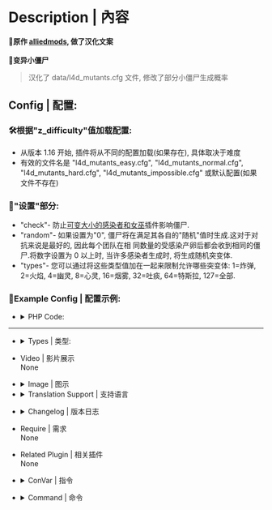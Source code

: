 # Description | 內容
**📌原作 [alliedmods](https://forums.alliedmods.net/showthread.php?t=175242), 做了汉化文案 <br><br>
🔹变异小僵尸**

> 汉化了 data/l4d_mutants.cfg 文件, 修改了部分小僵尸生成概率

## Config | 配置:

### 🛠️根据"z_difficulty"值加载配置:
- 从版本 1.16 开始, 插件将从不同的配置加载(如果存在), 具体取决于难度
- 有效的文件名是 "l4d_mutants_easy.cfg", "l4d_mutants_normal.cfg", "l4d_mutants_hard.cfg", "l4d_mutants_impossible.cfg" 或默认配置(如果文件不存在)

### 🔧"设置"部分:

- "check"- 防止[可变大小的感染者和女巫](https://forums.alliedmods.net/showthread.php?t=165905?t=165905)插件影响僵尸.
- "random"- 如果设置为"0", 僵尸将在满足其各自的"随机"值时生成.这对于对抗来说是最好的, 因此每个团队在相 同数量的受感染产卵后都会收到相同的僵尸.将数字设置为 0 以上时, 当许多感染者生成时, 将生成随机突变体.
- "types"- 您可以通过将这些类型值加在一起来限制允许哪些突变体:
1=炸弹, 2=火焰, 4=幽灵, 8=心灵, 16=烟雾, 32=吐痰, 64=特斯拉, 127=全部.

### 🔗Example Config | 配置示例:
- <details><summary>PHP Code:</summary>

	```php
	"Mutants"
	{
		"Settings"
		{
			// 0=Off, 1=Check for other plugin's uncommon infected to stop Mutant Zombies affecting them.
			// Default:    "0"
			"check"        "0"

			// 0=Off. Limit the number of Mutants at any one time to this amount.
			// Minimum: "0"
			// Maximum: "70"
			// Default:    "14"
			"limit"        "14"

			// 0=Mutants spawn when their individual "random" values are met (this is fair in Versus). Otherwise a random Mutant type is selected after this many common infected spawn.
			// Default:    "50"
			"random"    "50"

			// 1=Bomb, 2=Fire, 4=Ghost, 8=Mind, 16=Smoke, 32=Spit, 64=Tesla, 127=All.
			// Minimum: "0"
			// Maximum: "127"
			// Default:    "127"
			"types"        "127"

			// Should uncommon infected change into Mutant Zombies. 0=Ignore uncommon types. 1=Allow uncommon to be Mutant Zombies also.
			// Default: "0"
			"uncommon" "0"
		}

		"Bomb"
		{
			// 0=Default game damage. How much damage each hit does to a survivor.
			// Default:    "0"
			"damage"    "0"

			// How much damage does the explosion cause at the center.
			// Default:    "25"
			"damage_bomb"    "25"

			// Range at which explosions can damage.
			// Default:    "250"
			"distance"    "250"

			// Chance out of 100 to detonate the bomb when hitting survivors.
			// Default:    "50"
			"explode_attack"    "50"

			// Chance out of 100 to detonate the bomb when taking damage from survivors.
			// Default:    "15"
			"explode_defend"    "15"

			// Chance out of 100 to detonate the bomb when dieing from a headshot.
			// Default:    "75"
			"explode_headshot"    "75"

			// 0=Off. Range at which Bomb mutants glow.
			// Default:    "0"
			"glow"    "0"

			// R,G,B color values for the glow. 3 values between 0 and 255.
			// Default:    "255 255 0"
			"glow_color"    "255 255 0"

			// 0=Default. How much health the zombie has.
			// Default:    "150"
			"health"    "150"

			// How many Bomb mutants are allowed on the map at once.
			// Minimum: "0"
			// Maximum: "10"
			// Default:    "2"
			"limit"    "2"

			// 0=Off. Spawn a Bomb mutant after this many common spawn.
			// Minimum: "10"
			// Maximum: "1000"
			// Default:    "105"
			"random"    "105"

			// 0=Off. 1=Create a camera shake when the bomb explodes.
			// Default:    "1"
			"shake"    "1"
		}

		"Fire"
		{
			// 0=Default game damage. How much damage each hit does to a survivor.
			// Default:    "0"
			"damage"    "0"

			// 0=Off, Chance of dropping fires when hurting players, between 1 and 100.
			// Default:    "10"
			"drop_attack"    "10"

			// 0=Off, Chance of dropping fires when receiving damage, between 1 and 100.
			// Default:    "5"
			"drop_defend"    "5"

			// How much damage each dropped fire causes per second.
			// Default:    "3"
			"drop_damage"    "3.0"

			// 0=Off. Range at which Fire mutants glow.
			// Default:    "0"
			"glow"    "0"

			// R,G,B color values for the glow. 3 values between 0 and 255.
			// Default:    "255 0 0"
			"glow_color"    "255 0 0"

			// 0=Default. How much health the zombie has.
			// Default:    "0"
			"health"    "0"

			// How many Fire mutants are allowed on the map at once.
			// Minimum: "0"
			// Maximum: "10"
			// Default:    "2"
			"limit"    "2"

			// 0=Off. Spawn a Fire mutant after this many common spawn.
			// Minimum: "10"
			// Maximum: "1000"
			// Default:    "133"
			"random"    "133"

			// How long do dropped fires last for.
			// Default:    "10.0"
			"time"        "10.0"

			// 0=Off, 100=All. The chance to turn common infected into Fire mutants when they walk through molotov fires or firework explosions.
			// Default:    "20"
			"walk"    "20"

			// 0=Off, 100=All. The chance to turn common infected into Fire mutants when they they are shot with incendiary bullets.
			// Default:    "20"
			"incendiary"    "20"
		}

		"Ghost"
		{
			// 0=Default game damage. How much damage each hit does to a survivor.
			// Default:    "0"
			"damage"    "0"

			// 0=Off. Range at which Ghost mutants glow.
			// Default:    "0"
			"glow"    "0"

			// R,G,B color values for the glow. 3 values between 0 and 255.
			// Default:    "100 100 100"
			"glow_color"    "100 100 100"

			// 0=Default. How much health the zombie has.
			// Default:    "0"
			"health"    "0"

			// How many Ghost mutants are allowed on the map at once.
			// Minimum: "0"
			// Maximum: "10"
			// Default:    "2"
			"limit"    "2"

			// 0=Transparent, 255=Opague. How solid do you want ghosts to appear?
			// Default:    "75"
			"opacity"    "75"

			// 0=Off. Spawn a Ghost mutant after this many common spawn.
			// Minimum: "10"
			// Maximum: "1000"
			// Default:    "49"
			"random"    "49"
		}

		"Mind"
		{
			// 0=Default game damage. How much damage each hit does to a survivor.
			// Default:    "0"
			"damage"    "0"

			// How far does the effect range.
			// Default:    "300"
			"distance"    "300"

			// 1=Ghost, 2=Red, 4=Lightning, 8=Yellow, 16=Infected, 32=Thirdstrike, 64=Blue, 128=Sunrise, 255=All. Effects to randomly select from. Add the numbers together.
			// Minimum: "1"
			// Maximum: "255"
			// Default:    "255"
			"effects"    "255"

			// 0=Off. Range at which Mind mutants glow.
			// Default:    "0"
			"glow"    "0"

			// R,G,B color values for the glow. 3 values between 0 and 255.
			// Default:    "100 50 100"
			"glow_color"    "100 50 100"

			// 0=Default. How much health the zombie has.
			// Default:    "0"
			"health"    "0"

			// How many Mind mutants are allowed on the map at once.
			// Minimum: "0"
			// Maximum: "10"
			// Default:    "2"
			"limit"    "2"

			// 0=Off. Spawn a Mind mutant after this many common spawn.
			// Minimum: "10"
			// Maximum: "1000"
			// Default:    "63"
			"random"    "63"
		}

		"Smoke"
		{
			// 0=Default game damage. How much damage each hit does to a survivor.
			// Default:    "0"
			"damage"    "0"

			// How much damage does the smoke cloud do?
			// Default:    "1"
			"damage_smoke"    "1"

			// How far does the smoke cloud damage?
			// Default:    "100"
			"distance"    "100"

			// Color of the smoke
			// Default:    "20 20 30"
			"color"    "20 20 30"

			// 0=Off. Range at which Smoke mutants glow.
			// Default:    "0"
			"glow"    "0"

			// R,G,B color values for the glow. 3 values between 0 and 255.
			// Default:    "0 100 100"
			"glow_color"    "0 100 100"

			// 0=Default. How much health the zombie has.
			// Default:    "0"
			"health"    "0"

			// How many Smoke mutants are allowed on the map at once.
			// Minimum: "0"
			// Maximum: "10"
			// Default:    "2"
			"limit"    "2"

			// 0=Off. Spawn a Smoke mutant after this many common spawn.
			// Minimum: "10"
			// Maximum: "1000"
			// Default:    "91"
			"random"    "91"
		}

		"Spit"
		{
			// 0=Default game damage. How much damage each hit does to a survivor.
			// Default:    "1"
			"damage"    "1"

			// How many times the player gets hurt after being hit by Spit mutants.
			// Default:    "3"
			"damage_multiple"    "3"

			// 0=Off, 1=Goo Dribble, 2=Smoke Trail, 3=Goo Dribble + Smoke Trail.
			// Minimum:    "0"
			// Maximum:    "6"
			// Default:    "3"
			"effects"    "3"

			// 0=Off. Range at which Spit mutants glow.
			// Default:    "0"
			"glow"    "0"

			// R,G,B color values for the glow. 3 values between 0 and 255.
			// Default:    "0 255 0"
			"glow_color"    "0 255 0"

			// 0=Default. How much health the zombie has.
			// Default:    "0"
			"health"    "0"

			// How many Spit mutants are allowed on the map at once.
			// Minimum: "0"
			// Maximum: "10"
			// Default:    "2"
			"limit"    "2"

			// 0=Off. Spawn a Spit mutant after this many common spawn.
			// Minimum: "10"
			// Maximum: "1000"
			// Default:    "119"
			"random"    "119"

			// The interval to hurt players after being hit by Spit mutants.
			// Default:    "0.5"
			"time"    "0.5"

			// 0=Off, The chance to turn common infected into Spit mutants when they walk through spitter acid.
			// Default:    "20"
			"walk"    "20"
		}

		"Tesla"
		{
			// 0=Default game damage. How much damage each hit does to a survivor.
			// Default:    "5"
			"damage"    "5"

			// 1=Electrical Arc, 2=Electrical Arc B, 4=St Elmos Fire, 8=Lightning, 16=Lightning B, 31=All.
			// Minimum:    "1"
			// Maximum: "31"
			// Default:    "31"
			"effects"    "31"

			// Use this much force to push away players
			// Default:    "400.0"
			"force"        "400.0"

			// Add this much vertical velocity. Must be above 250.0 or players will not be pushed at all.
			// Default:    "300.0"
			"force_z"    "300.0"

			// 0=Off. Range at which Tesla mutants glow.
			// Default:    "0"
			"glow"    "0"

			// R,G,B color values for the glow. 3 values between 0 and 255.
			// Default:    "0 100 255"
			"glow_color"    "0 100 255"

			// 0=Default. How much health the zombie has.
			// Default:    "0"
			"health"    "0"

			// How many Tesla mutants are allowed on the map at once.
			// Minimum: "0"
			// Maximum: "10"
			// Default:    "2"
			"limit"    "2"

			// 0=Off. Spawn a Tesla mutant after this many common spawn.
			// Minimum: "10"
			// Maximum: "1000"
			// Default:    "77"
			"random"    "77"
		}
	}
	```
</details>

---
* <details><summary>Types | 类型:</summary>

	* Bomb-炸弹:
		* There are random chances for Bomb mutants to explode when attacking, being hurt (defending) or shot in the head.
		* 炸弹变种在攻击, 受伤(防御)或头部中弹时会随机爆炸.
	
	* Fire-火:
		* Common which walk through molotov fires or firework crate explosions have a random chance to mutate into Fire mutants. These zombies are fireproof and have chances to drop fires when attacking or defending.
		* 穿过火焰或烟花箱爆炸的僵尸会随机突变为火焰变种.这些僵尸是防火的, 在攻击或防御时有机会掉落火焰.
	
	* Ghost-幽灵:
		* Semi transparent zombie.
		* 半透明僵尸
	
	* Mind-思维:
		* Getting near to these zombies will change your screen color.
		* 靠近这些僵尸会改变你的屏幕颜色.
	
	* Smoke-烟:
		* Players near to these zombies receive damage.
		* 靠近这些僵尸的玩家会受到伤害.
	
	* Spit-吐:
		* Common which walk through Spitter acid have a random chance to mutate into to Spit mutants. When hit by these zombies, players take damage for a few seconds.
		* 穿过痰水的僵尸会随机突变为Spitter变种.当被这些僵尸击中时, 玩家会受到几秒钟的伤害.
	
	* Tesla-特斯拉:
		* Nikola Tesla mutant, flings players away from the Mutant.
		* 尼古拉·特斯拉变种, 会将玩家从身边击飞.
</details>

* Video | 影片展示
<br>None

* <details><summary>Image | 图示</summary>

	<br>
	变种僵尸类型:
	
	![l4d_mutant_zombies.smx](http://imgur.com/5rkkxIu.jpg)
	
	[Bomb 1-炸弹1](http://imgur.com/gdSp7AQ.jpg), [Bomb 2-炸弹2](http://imgur.com/tYdGeAv.jpg), 
	[Fire-火](http://imgur.com/7gG4uci.jpg), 
	[Ghost-幽灵](http://imgur.com/XlN2lxx.jpg), 
	[Mind-思维](http://imgur.com/OkxtUdF.jpg), 
	[Smoke-烟](http://imgur.com/eGLeiN9.jpg), 
	[Tesla-特斯拉](http://imgur.com/wMpcO08.jpg)

	<br>
	Mind type effects-思维类型效果:
	
	![l4d_mutant_zombies.smx](http://imgur.com/CwTuujU.jpg)
	</details>

* <details><summary>Translation Support | 支持语言</summary>

	```
	English
	繁體中文
	简体中文
	```
</details>

* <details><summary>Changelog | 版本日志</summary>

	- 1.27 (19-Feb-2023)
    - Fixed Fire Mutants taking fire damage from other sources. Thanks to "BystanderZK" for reporting.

	- 1.26 (10-Feb-2023)
		- Fixed invincible Fire Mutants. Thanks to "sonic155" and "Maur0" for reporting and testing.
		- Fixed Survivor bots from killing common infected instead of converting them to Fire Mutants.
		- Removed the "Smoke" type key value "color" since it was never meant to exist, the smoke is a particle and color cannot be changed. Thanks to "sonic155" for reporting.

	- 1.25 (03-Feb-2023)
		- Changed the method of converting and preventing Fire Mutants from dying. Thanks to "sonic155" for reporting.
		- Added another check to prevent invisible common remaining alive.

	- 1.24 (02-Feb-2023)
		- Fixed Fire Mutants not attacking when initially ignited.
		- Fixed invincible Fire Mutants bug from the last 3 plugin updates. Thanks to "Mi.Cura" for reporting.

	- 1.23 (27-Jan-2023)
		- Fixed invisible Fire Mutants bug from the last 2 plugin updates. Thanks to "Mi.Cura" for reporting.

	- 1.22 (25-Jan-2023)
		- Added "drop_damage" data config setting to Fire Mutants, allowing dropped fire damage to be controlled independently from the "damage" key.
		- Fixed converting common infected into Fire Mutants when shot by normal bullets.
		- Fixed incendiary bullets not always converting common infected to Fire Mutants.

	- 1.21 (24-Jan-2023)
		- Fixed incendiary bullets not always converting common infected to Fire Mutants.
		- Fixed not setting the config health value on Fire Mutants in some circumstances.
		- Fixed various fire damage causing Fire Mutants to die prematurely.
		- Thanks to "BystanderZK" for reporting and testing.

	- 1.20 (20-Jan-2023)
		- L4D2: Added "incendiary" data config setting to Fire Mutants, allowing common infected to convert to Fire Mutants when shot with Incendiary ammo.
		- Fixed common infected walking through fire not having the charred model effect.

	- 1.19 (15-Dec-2022)
		- Fixed changing "attacker" to entity reference in OnTakeDamage which affects other plugins. Thanks to "Hawkins" for reporting.

	- 1.18 (12-Dec-2022)
		- Fixed "Fire" type not spawning when walking through fire. Thanks to "BystanderZK" for reporting.

	- 1.17 (03-Dec-2022)
		- Fixed invalid entity errors. Thanks to "Mi.Cura" for reporting.

	- 1.16 (15-Aug-2022)
		- Changes to load the "l4d_mutants.cfg" data config based on the z_difficulty value if the file exists.
		- Valid filenames are "l4d_mutants_easy.cfg", "l4d_mutants_normal.cfg", "l4d_mutants_hard.cfg" and "l4d_mutants_impossible.cfg".
		- Requested by "Hawkins".

	- 1.15 (30-Jul-2022)
		- Potential fix for rare server crashes caused by "CBaseEntityOutput::FireOutput". Thanks to "Hawkins" for reporting.

	- 1.14 (07-Jun-2022)
		- Fixed mutant zombies spawning when their "random" data config setting values were set to "0". Thanks to "Winn" for reporting.
		- Removed minimum and maximum value restriction for individual mutants "random" data config setting.

	- 	1.13 (12-Sep-2021)
		- L4D1: Fixed constantly spawning Mutant Zombies due to not restricting a line of code for L4D2.

	- 1.12 (09-Oct-2020)
		- Changed "OnClientPostAdminCheck" to "OnClientPutInServer" - to fix any issues if Steam service is down.

	- 1.11 (30-Sep-2020)
		- Fixed compile errors on SM 1.11.

	- 1.10 (15-May-2020)
		- Replaced "point_hurt" entity with "SDKHooks_TakeDamage" function.

	- 1.9 (10-May-2020)
		- Extra checks to prevent "IsAllowedGameMode" throwing errors.
		- Various changes to tidy up code.
		- Various optimizations and fixes.

	- 	1.8 (08-Apr-2020)
		- Fixed invalid entity index errors. Thanks to "sxslmk" reporting.

	- 1.7 (01-Apr-2020)
		- Fixed not precaching "env_shake" causing the Bomb type to stutter on first explosion. Thanks to "TiTz" for reporting.
		- Fixed clients giving themselves damage instead of from the server. Thanks to "TiTz" for reporting.
		- Fixed "IsAllowedGameMode" from throwing errors when the "_tog" cvar was changed before MapStart.

	- 1.6 (18-Mar-2020)
		- Changed the random spawn selection method to use >= instead of > value.
		- Now you can specify "random" "1" in the config to make every common infected spawned a Mutant Zombie.
		- This also applies to each types individual "random" setting.

		- Added "uncommon" data config setting. This allows uncommon infected to also be Mutants. Default off.
		- Fixed "check" data config setting from never actually being read.

	- 1.5.1 (28-Jun-2019)
		- Changed PrecacheParticle method.

	- 1.5.0 (05-May-2018)
		- Converted plugin source to the latest syntax utilizing methodmaps. Requires SourceMod 1.8 or newer.
		- Changed cvar "l4d_mutants_modes_tog" now supports L4D1.

	- 1.4.3 (01-Apr-2018)
		- Fixed bug in L4D2.
		- Uploaded correct data config for L4D2, previous one broke Tesla and Spit mutants.

	- 1.4.2 (31-Mar-2018)
		- Tesla Mutants now working in L4D1, with reduced visual effects.

	- 1.4.1 (31-Mar-2018)
		- Added check for very rare and very strange error - "Dragokas".
		- Fixed particle error in L4D1.
		- Fixed bomb position in L4D1.
		- Data config renamed to "l4d_mutants.cfg".

	- 1.4 (23-Mar-2018)
		- Initial support for L4D1.

	- 1.3 (10-May-2012)
		- Added cvar "l4d2_mutants_modes_off" to control which game modes the plugin works in.
		- Added cvar "l4d2_mutants_modes_tog" same as above, but only works for L4D2.
		- Fixed a bug when gascans etc exploded, which prevented common from being ignited.
		- Fixed a bug with the "random" option in the config not working as expected.

	- 1.2 (15-Jan-2012)
		- Fixed "effects" not setting correctly on "Mind" type.

	- 1.1 (14-Jan-2012)
		- Added command "sm_mutantsrefresh" to refresh the plugin and reload the data config.
		- Fixed "types" config not setting when "random" was set to 0.

	- 1.0 (01-Jan-2012)
		- Initial release.
</details>

* Require | 需求
<br>None

* Related Plugin | 相关插件
<br>None

* <details><summary>ConVar | 指令</summary>

	* cfg/sourcemod/l4d_mutants.cfg
	```php
	// ConVars for plugin "l4d_mutant_zombies.smx"

	// 0 =关闭插件,1 =打开插件.
	// Default: "1"
	l4d_mutants_allow "1"

	// 在这些游戏模式下打开插件,并以逗号分隔(无空格). (空=全部).
	// Default: ""
	l4d_mutants_modes ""

	// 在这些游戏模式下关闭插件,并以逗号分隔(无空格). (空=全部).
	// Default: ""
	l4d_mutants_modes_off ""

	// 在这些游戏模式下打开插件.0 =全部,1=战役,2=生存,4=对抗,8=清道夫,将数字加在一起.
	// Default: "0"
	l4d_mutants_modes_tog "0"

	// 突变僵尸插件版本
	l4d2_mutants_version
	```
</details>

* <details><summary>Command | 命令</summary>

	|指令|用法|
	|-|-|
	|`sm_mutantsrefresh`|刷新插件并重新加载数据配置(data/l4d_mutants.cfg)|
	|`sm_mutantbomb`|生成一个炸弹僵尸|
	|`sm_mutantfire`|生成一个火僵尸|
	|`sm_mutantghost`|生成一个幽灵僵尸|
	|`sm_mutantmind`|生成一个变异的思维僵尸<br>用法: sm_mutantmind <type 1=Ghost, 2=Red, 4=Lightning, 8=Yellow,| 16=Infected, 32=Thirdstrike, 64=Blue, 128=Sunrise>
	|`sm_mutantsmoke`|生成一个烟雾僵尸|
	|`sm_mutantspit`|生成一个喷吐僵尸|
	|`sm_mutanttesla`|生成一个特斯拉僵尸|
	|`sm_mutants`|生成所有变种僵尸|
</details>
